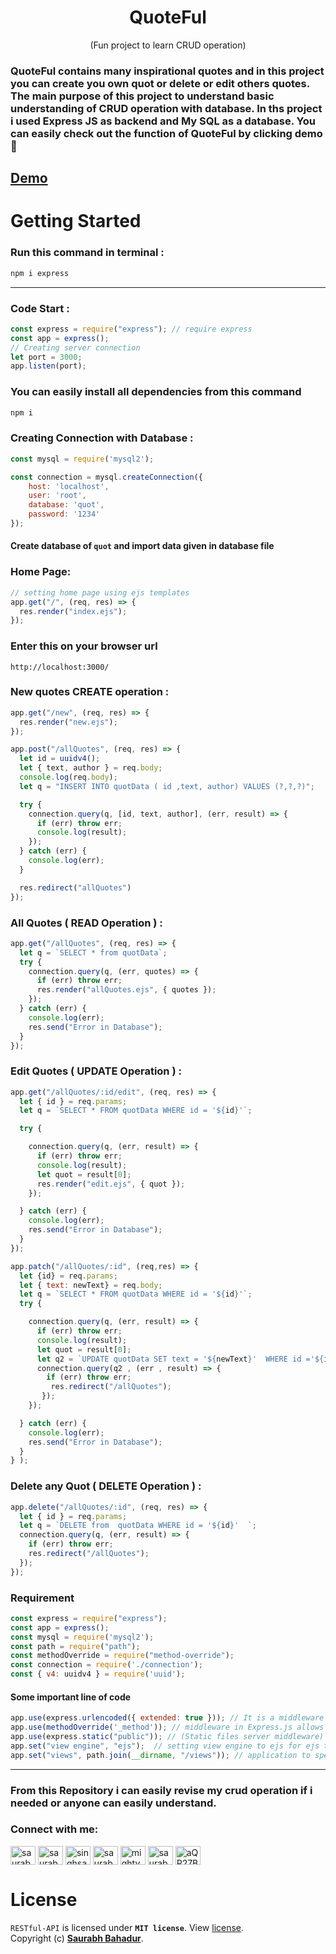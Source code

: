 <h1 align="center" > QuoteFul </h1> <p align="center"> (Fun project to learn CRUD operation)</p>

### QuoteFul contains many inspirational quotes and in this project you can create you own quot or delete or edit others quotes. The main purpose of this project to understand basic understanding of CRUD operation with database. In ths project i used Express JS as backend and My SQL as a database. You can easily check out the function of QuoteFul by clicking demo 🤗


## [Demo](https://www.linkedin.com/posts/saurabhbahadur_mernstack-mernstackdevelopment-nodejs-activity-7138888918044762113-D8Yk?utm_source=share&utm_medium=member_desktop)


# Getting Started

### Run this command in terminal :
```ruby
npm i express
```
---
### Code Start :
```js
const express = require("express"); // require express 
const app = express();
// Creating server connection 
let port = 3000;
app.listen(port);
```

### You can easily install all dependencies from this command
```js
npm i
```

### Creating Connection with Database :
```js
const mysql = require('mysql2');

const connection = mysql.createConnection({
    host: 'localhost',
    user: 'root',
    database: 'quot',
    password: '1234'
});
```

#### Create database of `quot` and import data given in database file

   ### Home Page:
```js
// setting home page using ejs templates
app.get("/", (req, res) => {
  res.render("index.ejs");
});
```
### Enter this on your browser url 
```
http://localhost:3000/
```

### New quotes CREATE operation :
```js
app.get("/new", (req, res) => {
  res.render("new.ejs");
});

app.post("/allQuotes", (req, res) => {
  let id = uuidv4();
  let { text, author } = req.body;
  console.log(req.body);
  let q = "INSERT INTO quotData ( id ,text, author) VALUES (?,?,?)";

  try {
    connection.query(q, [id, text, author], (err, result) => {
      if (err) throw err;
      console.log(result);
    });
  } catch (err) {
    console.log(err);
  }

  res.redirect("allQuotes")
});
```

### All Quotes ( READ Operation ) :
```js
app.get("/allQuotes", (req, res) => {
  let q = `SELECT * from quotData`;
  try {
    connection.query(q, (err, quotes) => {
      if (err) throw err;
      res.render("allQuotes.ejs", { quotes });
    });
  } catch (err) {
    console.log(err);
    res.send("Error in Database");
  }
});
```

### Edit Quotes ( UPDATE Operation ) :
```js
app.get("/allQuotes/:id/edit", (req, res) => {
  let { id } = req.params;
  let q = `SELECT * FROM quotData WHERE id = '${id}'`;

  try {

    connection.query(q, (err, result) => {
      if (err) throw err;
      console.log(result);
      let quot = result[0];
      res.render("edit.ejs", { quot });
    });

  } catch (err) {
    console.log(err);
    res.send("Error in Database");
  }
});

app.patch("/allQuotes/:id", (req,res) => {
  let {id} = req.params;
  let { text: newText} = req.body;
  let q = `SELECT * FROM quotData WHERE id = '${id}'`;
  try {

    connection.query(q, (err, result) => {
      if (err) throw err;
      console.log(result);
      let quot = result[0];
      let q2 = `UPDATE quotData SET text = '${newText}'  WHERE id ='${id}' `;
      connection.query(q2 , (err , result) => {
        if (err) throw err;
         res.redirect("/allQuotes");
       });
    });

  } catch (err) {
    console.log(err);
    res.send("Error in Database");
  }
} );

```
### Delete any Quot ( DELETE Operation ) :
```js
app.delete("/allQuotes/:id", (req, res) => {
  let { id } = req.params;
  let q = `DELETE from  quotData WHERE id = '${id}'  `;
  connection.query(q, (err, result) => {
    if (err) throw err;
    res.redirect("/allQuotes");
  });
});
```

### Requirement
```js
const express = require("express");
const app = express();
const mysql = require('mysql2');
const path = require("path");
const methodOverride = require("method-override");
const connection = require('./connection');
const { v4: uuidv4 } = require('uuid');
```

#### Some important line of code
```js
app.use(express.urlencoded({ extended: true })); // It is a middleware used to parse incoming requests with URL-encoded payloads.
app.use(methodOverride('_method')); // middleware in Express.js allows you to use HTTP verbs such as PUT or DELETE in places where the client doesn't support it
app.use(express.static("public")); // (Static files server middleware) setting directory for css and js files 
app.set("view engine", "ejs");  // setting view engine to ejs for ejs templates
app.set("views", path.join(__dirname, "/views")); // application to specify the directory where the application's views (templates) are located
```
***
### From this Repository i can easily revise my crud operation if i needed or anyone can easily understand.



<h3 align="left">Connect with me:</h3>
<p align="left">
<a href="https://twitter.com/saurabhbahadur" target="blank"><img align="center" src="https://raw.githubusercontent.com/rahuldkjain/github-profile-readme-generator/master/src/images/icons/Social/twitter.svg" alt="saurabhbahadur" height="30" width="40" /></a>
<a href="https://linkedin.com/in/saurabhbahadur" target="blank"><img align="center" src="https://raw.githubusercontent.com/rahuldkjain/github-profile-readme-generator/master/src/images/icons/Social/linked-in-alt.svg" alt="saurabhbahadur" height="30" width="40" /></a>
<a href="https://fb.com/singhsaurabhbahadur" target="blank"><img align="center" src="https://raw.githubusercontent.com/rahuldkjain/github-profile-readme-generator/master/src/images/icons/Social/facebook.svg" alt="singhsaurabhbahadur" height="30" width="40" /></a>
<a href="https://instagram.com/saurabhbahadur_" target="blank"><img align="center" src="https://raw.githubusercontent.com/rahuldkjain/github-profile-readme-generator/master/src/images/icons/Social/instagram.svg" alt="saurabhbahadur_" height="30" width="40" /></a>
<a href="https://www.youtube.com/c/mighty saur" target="blank"><img align="center" src="https://raw.githubusercontent.com/rahuldkjain/github-profile-readme-generator/master/src/images/icons/Social/youtube.svg" alt="mighty saur" height="30" width="40" /></a>
<a href="https://www.hackerrank.com/saurabhbahadur" target="blank"><img align="center" src="https://raw.githubusercontent.com/rahuldkjain/github-profile-readme-generator/master/src/images/icons/Social/hackerrank.svg" alt="saurabhbahadur" height="30" width="40" /></a>
<a href="https://discord.gg/aQR27Bg7de" target="blank"><img align="center" src="https://raw.githubusercontent.com/rahuldkjain/github-profile-readme-generator/master/src/images/icons/Social/discord.svg" alt="aQR27Bg7de" height="30" width="40" /></a>
</p>



# License

`RESTful-API` is licensed under **`MIT license`**. View [license](https://github.com/saurabhbahadur/quoteful/blob/main/LICENSE).<br>
Copyright (c) [**Saurabh Bahadur**](https://github.com/saurabhbahadur).
